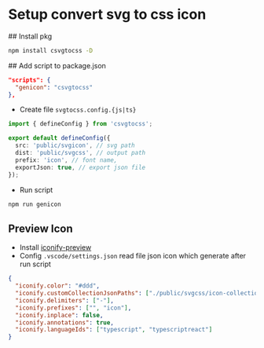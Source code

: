 # Setup convert svg to css icon


## Install pkg

```sh
npm install csvgtocss -D
```

## Add script to package.json

```json
"scripts": {
  "genicon": "csvgtocss"
},
```

- Create file `svgtocss.config.{js|ts}`

```ts
import { defineConfig } from 'csvgtocss';

export default defineConfig({
  src: 'public/svgicon', // svg path
  dist: 'public/svgcss', // output path
  prefix: 'icon', // font name,
  exportJson: true, // export json file
});
```

- Run script

```sh
npm run genicon
```

## Preview Icon

 - Install [iconify-preview](https://marketplace.visualstudio.com/items?itemName=hunghg255.iconify-preview)
 - Config `.vscode/settings.json` read file json icon which generate after run script

```json
{
  "iconify.color": "#ddd",
  "iconify.customCollectionJsonPaths": ["./public/svgcss/icon-collection.json"], // path json file
  "iconify.delimiters": ["-"],
  "iconify.prefixes": ["", "icon"],
  "iconify.inplace": false,
  "iconify.annotations": true,
  "iconify.languageIds": ["typescript", "typescriptreact"]
}
```
